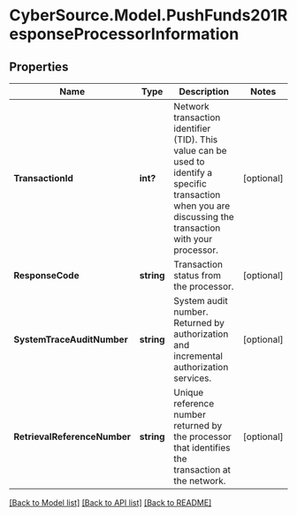 # CyberSource.Model.PushFunds201ResponseProcessorInformation
## Properties

Name | Type | Description | Notes
------------ | ------------- | ------------- | -------------
**TransactionId** | **int?** | Network transaction identifier (TID). This value can be used to identify a specific transaction when you are discussing the transaction with your processor.  | [optional] 
**ResponseCode** | **string** | Transaction status from the processor.  | [optional] 
**SystemTraceAuditNumber** | **string** | System audit number. Returned by authorization and incremental authorization services.  | [optional] 
**RetrievalReferenceNumber** | **string** | Unique reference number returned by the processor that identifies the transaction at the network.  | [optional] 

[[Back to Model list]](../README.md#documentation-for-models) [[Back to API list]](../README.md#documentation-for-api-endpoints) [[Back to README]](../README.md)

